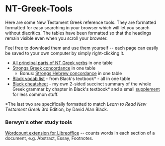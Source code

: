 # NT-Greek-Tools
Here are some New Testament Greek reference tools. They are formatted formatted for easy searching in your browser which will let you search without diacritics. The tables have been formatted so that the headings remain visible even when you scroll your browser.

Feel free to download them and use them yourself -- each page can easily be saved to your own computer by simply right-clicking it. 

- [All principal parts of NT Greek verbs](https://berwynhoyt.github.io/NT-Greek-Tools/All_principal_parts_NT_Greek.html) in one table
- [Strongs Greek concordance](https://berwynhoyt.github.io/NT-Greek-Tools/Strongs_koine_greek_english_dictionary_updated_english.html) in one table
  - Bonus: [Strongs Hebrew concordance](https://berwynhoyt.github.io/NT-Greek-Tools/Strongs_hebrew_english_dictionary_updated_english.html) in one table
- [Black vocab list](https://berwynhoyt.github.io/NT-Greek-Tools/Black_vocab_list_by_chapter.html) - from Black's textbook* - all in one table
- [Black cheatsheet](https://berwynhoyt.github.io/NT-Greek-Tools/Black_cheatsheet.pdf) - my own 2-sided succinct summary of the whole Greek grammar by chapter in Black's textbook*
  and a small [supplement](https://berwynhoyt.github.io/NT-Greek-Tools/Black_cheatsheet_supplement.pdf) for less common stuff.

*The last two are specifically formatted to match *Learn to Read New Testament Greek* 3rd Edition, by David Alan Black.

### Berwyn's other study tools

[Wordcount extension for Libreoffice](https://extensions.libreoffice.org/en/extensions/show/27358) -- counts words in each section of a document, e.g. Abstract, Essay, Footnotes.

